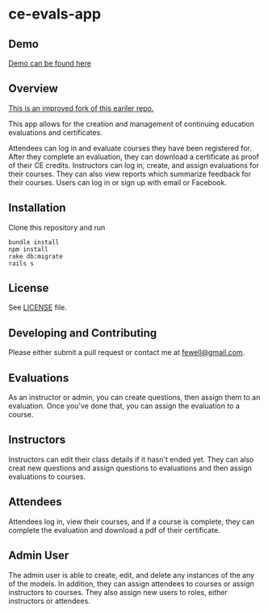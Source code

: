 # ce-evals-app

## Demo

[Demo can be found here](https://fast-harbor-27099.herokuapp.com)

## Overview

[This is an improved fork of this eariler repo.](https://github.com/johnfewell/ce-evals-app)

This app allows for the creation and management of continuing education evaluations and certificates.

Attendees can log in and evaluate courses they have been registered for. After they complete an evaluation, they can download a certificate as proof of their CE credits. Instructors can log in, create, and assign evaluations for their courses. They can also view reports which summarize feedback for their courses. Users can log in or sign up with email or Facebook.

## Installation

Clone this repository and run

```
bundle install
npm install
rake db:migrate
rails s
```

## License

See [LICENSE](LICENSE.txt) file.

## Developing and Contributing

Please either submit a pull request or contact me at fewell@gmail.com.

## Evaluations

As an instructor or admin, you can create questions, then assign them to an evaluation. Once you've done that, you can assign the evaluation to a course.

## Instructors

Instructors can edit their class details if it hasn't ended yet. They can also creat new questions and assign questions to evaluations and then assign evaluations to courses.  

## Attendees

Attendees log in, view their courses, and if a course is complete, they can complete the evaluation and download a pdf of their certificate.

## Admin User

The admin user is able to create, edit, and delete any instances of the any of the models. In addition, they can assign attendees to courses or assign instructors to courses. They also assign new users to roles, either instructors or attendees.
